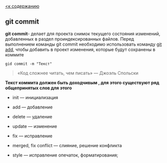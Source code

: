 [<к содержанию](./readme.md)


## git commit


**git commit**- делает для проекта снимок текущего состояния изменений, добавленных в раздел проиндексированных файлов. Перед выполнением команды git commit необходимо использовать команду [git add](./add.md), чтобы добавить в проект изменения, которые будут сохранены в коммите
```bash=
gid commit -m "Текст"
```

>«Код сложнее читать, чем писать» — Джоэль Спольски


**Текст коммита должен быть доходчивым , для этого существуют ряд общепринятых слов для этого**

* init — инициализация

* add — добавление

* delete — удаление

* update — изменение

* fix — исправление

* merged, fix conflict — слияние, решение конфликта

* style — исправление опечаток, форматирования;



